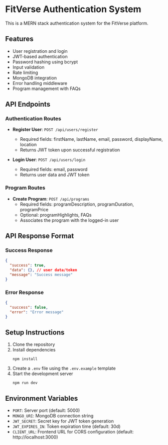 # FitVerse Authentication System

This is a MERN stack authentication system for the FitVerse platform.

## Features

- User registration and login
- JWT-based authentication
- Password hashing using bcrypt
- Input validation
- Rate limiting
- MongoDB integration
- Error handling middleware
- Program management with FAQs

## API Endpoints

### Authentication Routes

- **Register User**: `POST /api/users/register`

  - Required fields: firstName, lastName, email, password, displayName, location
  - Returns JWT token upon successful registration

- **Login User**: `POST /api/users/login`
  - Required fields: email, password
  - Returns user data and JWT token

### Program Routes

- **Create Program**: `POST /api/programs`
  - Required fields: programDescription, programDuration, programPrice
  - Optional: programHighlights, FAQs
  - Associates the program with the logged-in user

## API Response Format

### Success Response

```json
{
  "success": true,
  "data": {}, // user data/token
  "message": "Success message"
}
```

### Error Response

```json
{
  "success": false,
  "error": "Error message"
}
```

## Setup Instructions

1. Clone the repository
2. Install dependencies
   ```
   npm install
   ```
3. Create a `.env` file using the `.env.example` template
4. Start the development server
   ```
   npm run dev
   ```

## Environment Variables

- `PORT`: Server port (default: 5000)
- `MONGO_URI`: MongoDB connection string
- `JWT_SECRET`: Secret key for JWT token generation
- `JWT_EXPIRES_IN`: Token expiration time (default: 30d)
- `CLIENT_URL`: Frontend URL for CORS configuration (default: http://localhost:3000)

